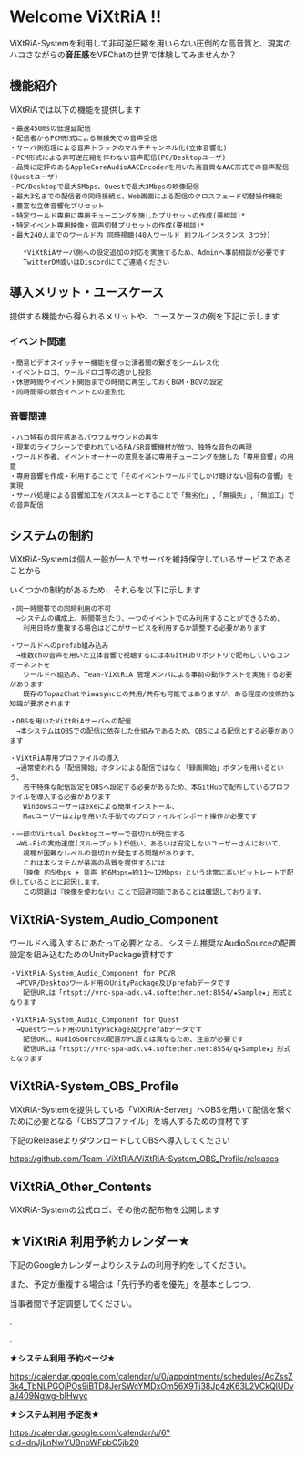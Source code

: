 # Welcome ViXtRiA !!

ViXtRiA-Systemを利用して非可逆圧縮を用いらない圧倒的な高音質と、現実のハコさながらの**音圧感**をVRChatの世界で体験してみませんか？



## 機能紹介

ViXtRiAでは以下の機能を提供します

	・最速450msの低遅延配信
	・配信者からPCM形式による無損失での音声受信
	・サーバ側処理による音声トラックのマルチチャンネル化(立体音響化)
	・PCM形式による非可逆圧縮を伴わない音声配信(PC/Desktopユーザ)
	・品質に定評のあるAppleCoreAudioAACEncoderを用いた高音質なAAC形式での音声配信(Questユーザ)
	・PC/Desktopで最大5Mbps、Questで最大3Mbpsの映像配信
	・最大3名までの配信者の同時接続と、Web画面による配信のクロスフェード切替操作機能
	・豊富な立体音響化プリセット
	・特定ワールド専用に専用チューニングを施したプリセットの作成(要相談)*
	・特定イベント専用映像・音声切替プリセットの作成(要相談)*
	・最大240人までのワールド内 同時視聴(40人ワールド 約フルインスタンス 3つ分)

	　　*ViXtRiAサーバ側への設定追加の対応を実施するため、Adminへ事前相談が必要です
	　　TwitterDM或いはDiscordにてご連絡ください


## 導入メリット・ユースケース

提供する機能から得られるメリットや、ユースケースの例を下記に示します

### イベント関連
	・簡易ビデオスイッチャー機能を使った演者間の繋ぎをシームレス化
	・イベントロゴ、ワールドロゴ等の透かし投影
	・休憩時間やイベント開始までの時間に再生しておくBGM・BGVの設定
	・同時間帯の競合イベントとの差別化
### 音響関連
	・ハコ特有の音圧感あるパワフルサウンドの再生
	・現実のライブシーンで使われているPA/SR音響機材が放つ、独特な音色の再現
	・ワールド作者、イベントオーナーの意見を基に専用チューニングを施した「専用音響」の用意
	・専用音響を作成・利用することで「そのイベントワールドでしかけ聴けない固有の音響」を実現
	・サーバ処理による音響加工をパススルーとすることで「無劣化」,「無損失」,「無加工」での音声配信

## システムの制約

ViXtRiA-Systemは個人一般が一人でサーバを維持保守しているサービスであることから

いくつかの制約があるため、それらを以下に示します

	・同一時間帯での同時利用の不可
	　→システムの構成上、時間帯当たり、一つのイベントでのみ利用することができるため、
	　　利用日時が重複する場合はどこがサービスを利用するか調整する必要があります
	
	・ワールドへのprefab組み込み
	　→複数chの音声を用いた立体音響で視聴するには本GitHubリポジトリで配布しているコンポーネントを
	　　ワールドへ組込み、Team-ViXtRiA 管理メンバによる事前の動作テストを実施する必要があります
	　　既存のTopazChatやiwasyncとの共用/共存も可能ではありますが、ある程度の技術的な知識が要求されます
	
	・OBSを用いたViXtRiAサーバへの配信
	　→本システムはOBSでの配信に依存した仕組みであるため、OBSによる配信とする必要があります

	・ViXtRiA専用プロファイルの導入
	　→通常使われる「配信開始」ボタンによる配信ではなく「録画開始」ボタンを用いるという、
	　　若干特殊な配信設定をOBSへ設定する必要があるため、本GitHubで配布しているプロファイルを導入する必要があります
	　　Windowsユーザーはexeによる簡単インストール、
	　　Macユーザーはzipを用いた手動でのプロファイルインポート操作が必要です

	・一部のVirtual Desktopユーザーで音切れが発生する
	　→Wi-Fiの実効速度(スループット)が低い、あるいは安定しないユーザーさんにおいて、
	　　視聴が困難なレベルの音切れが発生する問題があります。
	　　これは本システムが最高の品質を提供するには
	　　「映像 約5Mbps + 音声 約6Mbps=約11～12Mbps」という非常に高いビットレートで配信していることに起因します。
	　　この問題は『映像を使わない』ことで回避可能であることは確認しております。


## ViXtRiA-System_Audio_Component

ワールドへ導入するにあたって必要となる、システム推奨なAudioSourceの配置設定を組み込むためのUnityPackage資材です

	・ViXtRiA-System_Audio_Component for PCVR
	　→PCVR/Desktopワールド用のUnityPackage及びprefabデータです
	　　配信URLは「rtspt://vrc-spa-adk.v4.softether.net:8554/★Sample★」形式となります

	・ViXtRiA-System_Audio_Component for Quest
	　→Questワールド用のUnityPackage及びprefabデータです
	　　配信URL、AudioSourceの配置がPC版とは異なるため、注意が必要です
	　　配信URLは「rtspt://vrc-spa-adk.v4.softether.net:8554/q★Sample★」形式となります

## ViXtRiA-System_OBS_Profile

ViXtRiA-Systemを提供している「ViXtRiA-Server」へOBSを用いて配信を繋ぐために必要となる「OBSプロファイル」を導入するための資材です

下記のReleaseよりダウンロードしてOBSへ導入してください

https://github.com/Team-ViXtRiA/ViXtRiA-System_OBS_Profile/releases	


## ViXtRiA_Other_Contents
ViXtRiA-Systemの公式ロゴ、その他の配布物を公開します

## ★ViXtRiA 利用予約カレンダー★

下記のGoogleカレンダーよりシステムの利用予約をしてください。

また、予定が重複する場合は「先行予約者を優先」を基本としつつ、

当事者間で予定調整してください。

.

.

**★システム利用 予約ページ★**

https://calendar.google.com/calendar/u/0/appointments/schedules/AcZssZ3k4_TbNLPGOjPOs9iBTD8JerSWcYMDxOm56X9Tj38Jp4zK63L2VCkQlUDvaJ409Ngwg-bIHwyc

**★システム利用 予定表★**

https://calendar.google.com/calendar/u/6?cid=dnJjLnNwYUBnbWFpbC5jb20
